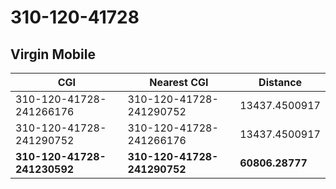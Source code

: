 # 310-120-41728
## Virgin Mobile


| CGI | Nearest CGI | Distance |
|-----|-------------|----------|
| 310-120-41728-241266176 | 310-120-41728-241290752 | 13437.4500917 |
| 310-120-41728-241290752 | 310-120-41728-241266176 | 13437.4500917 |
| **310-120-41728-241230592** | **310-120-41728-241290752** | **60806.28777** |
